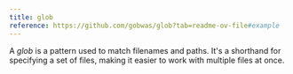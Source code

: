 ```yaml
---
title: glob
reference: https://github.com/gobwas/glob?tab=readme-ov-file#example
---
```


A _glob_ is a pattern used to match filenames and paths. It's a shorthand for specifying a set of files, making it easier to work with multiple files at once.
